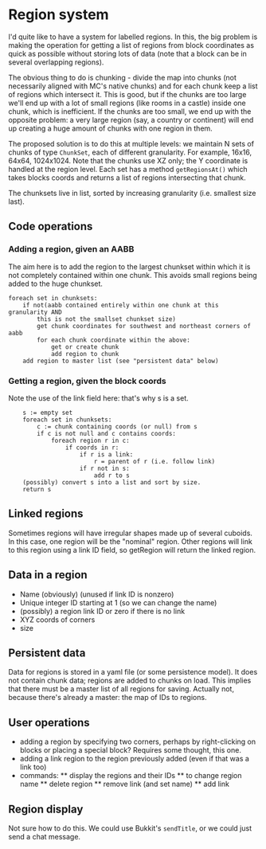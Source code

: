 # Region system
I'd quite like to have a system for labelled regions. In this, the big
problem is making the operation for getting a list of regions from block
coordinates as quick as possible without storing lots of data (note that
a block can be in several overlapping regions).

The obvious thing to do is chunking - divide the map into chunks (not 
necessarily aligned with MC's native chunks) and for each chunk keep a
list of regions which intersect it. This is good, but if the chunks
are too large we'll end up with a lot of small regions (like rooms in
a castle) inside one chunk, which is inefficient. If the chunks are too
small, we end up with the opposite problem: a very large region (say,
a country or continent) will end up creating a huge amount of chunks
with one region in them.

The proposed solution is to do this at multiple levels: we 
maintain N sets of chunks of type ```ChunkSet```, each of different
granularity. For example, 16x16, 64x64, 1024x1024. Note that the chunks
use XZ only; the Y coordinate is handled at the region level.
Each set has a
method ```getRegionsAt()``` which takes blocks coords and returns
a list of regions intersecting that chunk.

The chunksets live in list, sorted by increasing granularity (i.e.
smallest size last).

## Code operations
### Adding a region, given an AABB
The aim here is to add the region to the largest chunkset within
which it is not completely contained within one chunk. This avoids
small regions being added to the huge chunkset.
```
foreach set in chunksets:
    if not(aabb contained entirely within one chunk at this granularity AND
        this is not the smallset chunkset size)
        get chunk coordinates for southwest and northeast corners of aabb
        for each chunk coordinate within the above:
            get or create chunk
            add region to chunk
    add region to master list (see "persistent data" below)
```            

### Getting a region, given the block coords
Note the use of the link field here: that's why s is a set.
```
    s := empty set
    foreach set in chunksets:
        c := chunk containing coords (or null) from s
        if c is not null and c contains coords:
            foreach region r in c:
                if coords in r:
                    if r is a link:
                        r = parent of r (i.e. follow link)
                    if r not in s:
                        add r to s
    (possibly) convert s into a list and sort by size.
    return s
```

## Linked regions
Sometimes regions will have irregular shapes made up of several
cuboids. In this case, one region will be the "nominal" region.
Other regions will link to this region using a link ID field,
so getRegion will return the linked region.

## Data in a region

* Name (obviously) (unused if link ID is nonzero)
* Unique integer ID starting at 1 (so we can change the name)
* (possibly) a region link ID or zero if there is no link
* XYZ coords of corners
* size

## Persistent data
Data for regions is stored in a yaml file (or some persistence model).
It does not contain chunk data; regions are added to chunks on load.
This implies that there must be a master list of all regions for saving.
Actually not, because there's already a master: the map of IDs to
regions.


## User operations        
    
* adding a region by specifying two corners, perhaps by right-clicking on
blocks or placing a special block? Requires some thought, this one.
* adding a link region to the region previously added (even if that was a link
too)
* commands:
** display the regions and their IDs
** to change region name
** delete region
** remove link (and set name)
** add link

## Region display

Not sure how to do this. We could use Bukkit's ```sendTitle```, or
we could just send a chat message.
